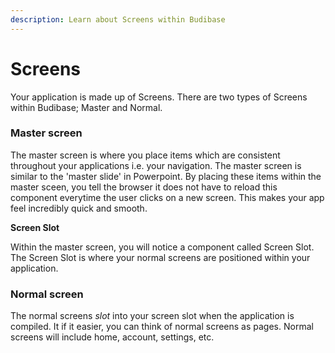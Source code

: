 ```yaml
---
description: Learn about Screens within Budibase
---
```


# Screens

Your application is made up of Screens. There are two types of Screens within Budibase; Master and Normal.

### Master screen

The master screen is where you place items which are consistent throughout your applications i.e. your navigation. The master screen is similar to the 'master slide' in Powerpoint. By placing these items within the master sceen, you tell the browser it does not have to reload this component everytime the user clicks on a new screen. This makes your app feel incredibly quick and smooth.   
  
**Screen Slot**

Within the master screen, you will notice a component called Screen Slot. The Screen Slot is where your normal screens are positioned within your application.

### Normal screen

The normal screens _slot_ into your screen slot when the application is compiled. It if it easier, you can think of normal screens as pages. Normal screens will include  home, account, settings, etc.

